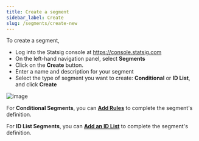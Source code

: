 ```yaml
---
title: Create a segment
sidebar_label: Create
slug: /segments/create-new
---
```


To create a segment, 
- Log into the Statsig console at https://console.statsig.com 
- On the left-hand navigation panel, select **Segments**
- Click on the **Create** button. 
- Enter a name and description for your segment
- Select the type of segment you want to create: **Conditional** or **ID List**, and click **Create**

![image](https://user-images.githubusercontent.com/1315028/146094845-ed5c517b-ed06-4170-bf4e-46a4a4a537dc.png)

For **Conditional Segments**, you can **[Add Rules](https://docs.statsig.com/segments/add-rule)** to complete the segment's definition. 

For **ID List Segments**, you can **[Add an ID List](https://docs.statsig.com/segments/add-id-list)** to complete the segment's definition. 
